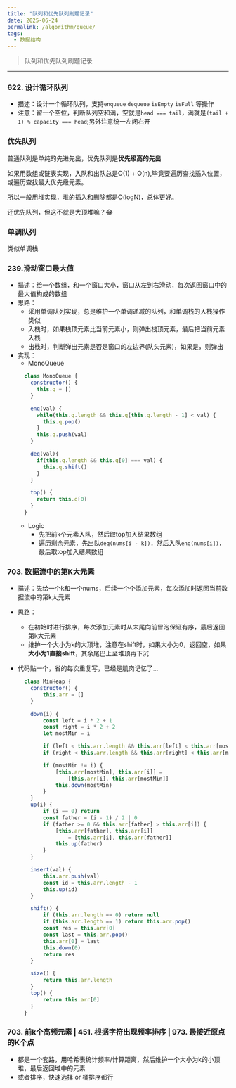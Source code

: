 ```yaml
---
title: "队列和优先队列刷题记录"
date: 2025-06-24
permalink: /algorithm/queue/
tags:
  - 数据结构
---
```

> 队列和优先队列刷题记录

---- 

### 622. 设计循环队列
- 描述：设计一个循环队列，支持`enqueue` `dequeue` `isEmpty` `isFull` 等操作
- 注意：留一个空位，判断队列空和满，空就是`head === tail`，满就是`(tail + 1) % capacity === head`;另外注意统一左闭右开

### 优先队列
    
普通队列是单纯的先进先出，优先队列是**优先级高的先出**    
     
如果用数组或链表实现，入队和出队总是O(1) + O(n),毕竟要遍历查找插入位置，或遍历查找最大优先级元素。   
    
所以一般用堆实现，堆的插入和删除都是O(logN)，总体更好。
    
还优先队列，但这不就是大顶堆嘛？😂

### 单调队列

类似单调栈

### 239.滑动窗口最大值
- 描述：给一个数组，和一个窗口大小，窗口从左到右滑动，每次返回窗口中的最大值构成的数组
- 思路：
  - 采用单调队列实现，总是维护一个单调递减的队列，和单调栈的入栈操作类似
  - 入栈时，如果栈顶元素比当前元素小，则弹出栈顶元素，最后把当前元素入栈
  - 出栈时，判断弹出元素是否是窗口的左边界(队头元素)，如果是，则弹出
- 实现：
  - MonoQueue
  ```js
    class MonoQueue {
      constructor() {
        this.q = []
      }

      enq(val) {
        while(this.q.length && this.q[this.q.length - 1] < val) {
          this.q.pop()
        }
        this.q.push(val)
      }

      deq(val){
        if(this.q.length && this.q[0] === val) {
          this.q.shift()
        }
      }

      top() {
        return this.q[0]
      }
    }
  ```
  - Logic
    - 先把前k个元素入队，然后取top加入结果数组
    - 遍历剩余元素，先出队`deq(nums[i - k])`，然后入队`enq(nums[i])`，最后取top加入结果数组


### 703. 数据流中的第K大元素
- 描述：先给一个k和一个nums，后续一个个添加元素，每次添加时返回当前数据流中的第k大元素
- 思路：
  - 在初始时进行排序，每次添加元素时从末尾向前冒泡保证有序，最后返回第k大元素
  - 维护一个大小为k的大顶堆，注意在shift时，如果大小为0，返回空，如果**大小为1直接shift**，其余尾巴上至堆顶再下沉

- 代码贴一个，省的每次重复写，已经是肌肉记忆了...
  ```js
    class MinHeap {
      constructor() {
          this.arr = []
      }

      down(i) {
          const left = i * 2 + 1
          const right = i * 2 + 2
          let mostMin = i

          if (left < this.arr.length && this.arr[left] < this.arr[mostMin]) mostMin = left
          if (right < this.arr.length && this.arr[right] < this.arr[mostMin]) mostMin = right

          if (mostMin != i) {
              [this.arr[mostMin], this.arr[i]] =
                  [this.arr[i], this.arr[mostMin]]
              this.down(mostMin)
          }
      }
      up(i) {
          if (i == 0) return
          const father = (i - 1) / 2 | 0
          if (father >= 0 && this.arr[father] > this.arr[i]) {
              [this.arr[father], this.arr[i]]
                  = [this.arr[i], this.arr[father]]
              this.up(father)
          }
      }

      insert(val) {
          this.arr.push(val)
          const id = this.arr.length - 1
          this.up(id)
      }

      shift() {
          if (this.arr.length == 0) return null
          if (this.arr.length == 1) return this.arr.pop()
          const res = this.arr[0]
          const last = this.arr.pop()
          this.arr[0] = last
          this.down(0)
          return res
      }

      size() {
          return this.arr.length
      }
      top() {
          return this.arr[0]
      }
    }
  ```

### 703. 前k个高频元素 | 451. 根据字符出现频率排序 | 973. 最接近原点的K个点
- 都是一个套路，用哈希表统计频率/计算距离，然后维护一个大小为k的小顶堆，最后返回堆中的元素
- 或者排序，快速选择 or 桶排序都行